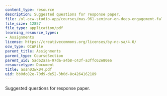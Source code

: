 ```yaml
---
content_type: resource
description: Suggested questions for response paper.
file: /ol-ocw-studio-app/courses/mas-961-seminar-on-deep-engagement-fall-2004/bb0dc82e70d9de523b0d8c4264162189_assn03wk04.pdf
file_size: 12857
file_type: application/pdf
learning_resource_types:
- Assignments
license: https://creativecommons.org/licenses/by-nc-sa/4.0/
ocw_type: OCWFile
parent_title: Assignments
parent_type: CourseSection
parent_uid: 5ad62aaa-97da-a4b8-c43f-a3ffc62e80e6
resourcetype: Document
title: assn03wk04.pdf
uid: bb0dc82e-70d9-de52-3b0d-8c4264162189
---
```

Suggested questions for response paper.